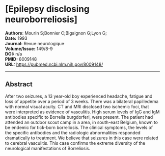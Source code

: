 # [Epilepsy disclosing neuroborreliosis]

**Authors:** Mourin S;Bonnier C;Bigaignon G;Lyon G;  
**Date:** 1993  
**Journal:** Revue neurologique  
**Volume/Issue:** 149/8-9  
**DOI:** n/a  
**PMID:** 8009148  
**URL:** https://pubmed.ncbi.nlm.nih.gov/8009148/

---

## Abstract

After two seizures, a 13 year-old boy experienced headache, fatigue and loss of appetite over a period of 3 weeks. There was a bilateral papilledema with normal visual acuity. CT and MRI disclosed two ischemic foci, that were interpreted as evidence of vasculitis. High serum levels of IgG and IgM antibodies specific to Borrelia burgdorferi, were present. The patient had attended an outdoor scout camp in a area, in south-east Belgium, known to be endemic for tick-born borreliosis. The clinical symptoms, the levels of the specific antibodies and the radiologic abnormalities responded dramatically to treatment. We believe that seizures in this case were related to cerebral vasculitis. This case confirms the extreme diversity of the neurological manifestations of Borreliosis.
